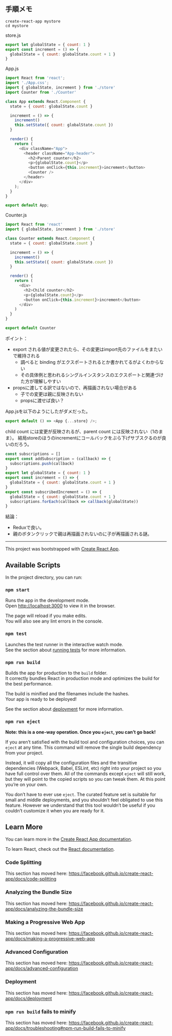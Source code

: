 ## 手順メモ

```
create-react-app mystore
cd mystore
```

store.js
```js
export let globalState = { count: 1 }
export const increment = () => {
  globalState = { count: globalState.count + 1 }
}
```

App.js
```js
import React from 'react';
import './App.css';
import { globalState, increment } from './store'
import Counter from './Counter'

class App extends React.Component {
  state = { count: globalState.count }

  increment = () => {
    increment()
    this.setState({ count: globalState.count })
  }

  render() {
    return (
      <div className="App">
        <header className="App-header">
          <h2>Parent counter</h2>
          <p>{globalState.count}</p>
          <button onClick={this.increment}>increment</button>
          <Counter />
        </header>
      </div>
    );
  }
}

export default App;
```

Counter.js
```js
import React from 'react'
import { globalState, increment } from './store'

class Counter extends React.Component {
  state = { count: globalState.count }

  increment = () => {
    increment()
    this.setState({ count: globalState.count })
  }

  render() {
    return (
      <div>
        <h2>Child counter</h2>
        <p>{globalState.count}</p>
        <button onClick={this.increment}>increment</button>
      </div>
    )
  }
}

export default Counter
```

ポイント：
- export される値が変更されたら、その変更はimport先のファイルをまたいで維持される
  - 調べると binding がエクスポートされるとか書かれてるがよくわからない
  - その具体例と思われるシングルインスタンスのエクスポートと関連づけた方が理解しやすい
- propsに渡してる訳ではないので、再描画されない場合がある
  - 子での変更は親に反映されない
  - propsに渡せば良い？

App.jsを以下のようにしたがダメだった。

```js
export default () => <App {...store} />;
```

child count には変更が反映されるが、parent count には反映されない（1のまま）。
結局storeのほうのincrementにコールバックをぶら下げサブスクるのが良いのだろう。

```js
const subscriptions = []
export const addSubscription = (callback) => {
  subscriptions.push(callback)
}
export let globalState = { count: 1 }
export const increment = () => {
  globalState = { count: globalState.count + 1 }
}
export const subscribedIncrement = () => {
  globalState = { count: globalState.count + 1 }
  subscriptions.forEach(callback => callback(globalState))
}
```

結論：
- Reduxで良い。
- 親のボタンクリックで親は再描画されないのに子が再描画される謎。

---

This project was bootstrapped with [Create React App](https://github.com/facebook/create-react-app).

## Available Scripts

In the project directory, you can run:

### `npm start`

Runs the app in the development mode.<br>
Open [http://localhost:3000](http://localhost:3000) to view it in the browser.

The page will reload if you make edits.<br>
You will also see any lint errors in the console.

### `npm test`

Launches the test runner in the interactive watch mode.<br>
See the section about [running tests](https://facebook.github.io/create-react-app/docs/running-tests) for more information.

### `npm run build`

Builds the app for production to the `build` folder.<br>
It correctly bundles React in production mode and optimizes the build for the best performance.

The build is minified and the filenames include the hashes.<br>
Your app is ready to be deployed!

See the section about [deployment](https://facebook.github.io/create-react-app/docs/deployment) for more information.

### `npm run eject`

**Note: this is a one-way operation. Once you `eject`, you can’t go back!**

If you aren’t satisfied with the build tool and configuration choices, you can `eject` at any time. This command will remove the single build dependency from your project.

Instead, it will copy all the configuration files and the transitive dependencies (Webpack, Babel, ESLint, etc) right into your project so you have full control over them. All of the commands except `eject` will still work, but they will point to the copied scripts so you can tweak them. At this point you’re on your own.

You don’t have to ever use `eject`. The curated feature set is suitable for small and middle deployments, and you shouldn’t feel obligated to use this feature. However we understand that this tool wouldn’t be useful if you couldn’t customize it when you are ready for it.

## Learn More

You can learn more in the [Create React App documentation](https://facebook.github.io/create-react-app/docs/getting-started).

To learn React, check out the [React documentation](https://reactjs.org/).

### Code Splitting

This section has moved here: https://facebook.github.io/create-react-app/docs/code-splitting

### Analyzing the Bundle Size

This section has moved here: https://facebook.github.io/create-react-app/docs/analyzing-the-bundle-size

### Making a Progressive Web App

This section has moved here: https://facebook.github.io/create-react-app/docs/making-a-progressive-web-app

### Advanced Configuration

This section has moved here: https://facebook.github.io/create-react-app/docs/advanced-configuration

### Deployment

This section has moved here: https://facebook.github.io/create-react-app/docs/deployment

### `npm run build` fails to minify

This section has moved here: https://facebook.github.io/create-react-app/docs/troubleshooting#npm-run-build-fails-to-minify
